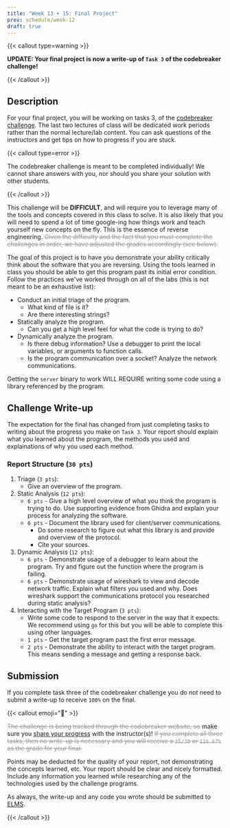 ```yaml
---
title: "Week 13 + 15: Final Project"
prev: schedule/week-12
draft: true
---
```


{{< callout type=warning >}}

**UPDATE: Your final project is now a write-up of `Task 3` of the codebreaker
challenge!**

{{< /callout >}}

## Description

For your final project, you will be working on tasks 3, of the
[codebreaker challenge](https://nsa-codebreaker.org/challenge). The last two
lectures of class will be dedicated work periods rather than the normal
lecture/lab content. You can ask questions of the instructors and get tips on
how to progress if you are stuck.

{{< callout type=error >}}

The codebreaker challenge is meant to be completed individually! We cannot share
answers with you, nor should you share your solution with other students.

{{< /callout >}}

This challenge will be **DIFFICULT**, and will require you to leverage many of
the tools and concepts covered in this class to solve. It is also likely that
you will need to spend a lot of time google-ing how things work and teach
yourself new concepts on the fly. This is the essence of reverse engineering.
<span style="color: #939395">~~Given the difficulty and the fact that you must
complete the challenges in order, we have adjusted the grades accordingly (see
below).~~</span>

The goal of this project is to have you demonstrate your ability critically
think about the software that you are reversing. Using the tools learned in
class you should be able to get this program past its initial error condition.
Follow the practices we've worked through on all of the labs (this is not meant
to be an exhaustive list):

- Conduct an initial triage of the program.
  - What kind of file is it?
  - Are there interesting strings?
- Statically analyze the program.
  - Can you get a high level feel for what the code is trying to do?
- Dynamically analyze the program.
  - Is there debug information? Use a debugger to print the local variables, or
    arguments to function calls.
  - Is the program communication over a socket? Analyze the network
    communications.

Getting the `server` binary to work WILL REQUIRE writing some code using a
library referenced by the program.

## Challenge Write-up

The expectation for the final has changed from just completing tasks to writing
about the progress you make on `Task 3`. Your report should explain what you
learned about the program, the methods you used and explainations of why you
used each method.

### Report Structure (`30 pts`)

1. Triage (`3 pts`):
   - Give an overview of the program.
1. Static Analysis (`12 pts`):
   - `6 pts` - Give a high level overview of what you think the program is
     trying to do. Use supporting evidence from Ghidra and explain your process
     for analyzing the software.
   - `6 pts` - Document the library used for client/server communications.
     - Do some research to figure out what this library is and provide and
       overview of the protocol.
     - Cite your sources.
1. Dynamic Analysis (`12 pts`):
   - `6 pts` - Demonstrate usage of a debugger to learn about the program. Try
     and figure out the function where the program is failing.
   - `6 pts` - Demonstrate usage of wireshark to view and decode network
     traffic. Explain what filters you used and why. Does wireshark support the
     communications protocol you researched during static analysis?
1. Interacting with the Target Program (`3 pts`):
   - Write some code to respond to the server in the way that it expects. We
     recommend using `go` for this but you will be able to complete this using
     other languages.
   - `1 pts` - Get the target program past the first error message.
   - `2 pts` - Demonstrate the ability to interact with the target program. This
     means sending a message and getting a response back.

## Submission

If you complete task three of the codebreaker challenge you do not need to
submit a write-up to receive `100%` on the final.

{{< callout emoji="📝" >}}

<span style="color: #939395">~~The challenge is being tracked through the
codebreaker website, so~~</span> make sure you
[share your progress](/schedule/week-12/hw/) with the instructor(s)!
<span style="color: #939395">~~If you complete all three tasks, then no write-up
is necessary and you will receive a `35/30` or `116.67%` as the grade for your
final.~~</span>

Points may be deducted for the quality of your report, not demonstrating the
concepts learned, etc. Your report should be clear and nicely formatted. Include
any information you learned while researching any of the technologies used by
the challenge programs.

As always, the write-up and any code you wrote should be submitted to
[ELMS](https://umd.instructure.com/courses/1374508/assignments).

{{< /callout >}}
